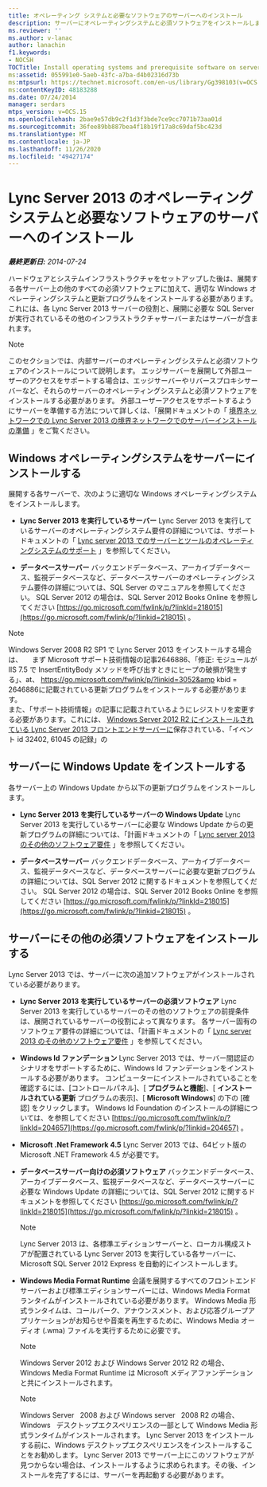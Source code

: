 ```yaml
---
title: オペレーティング システムと必要なソフトウェアのサーバーへのインストール
description: サーバーにオペレーティングシステムと必須ソフトウェアをインストールします。
ms.reviewer: ''
ms.author: v-lanac
author: lanachin
f1.keywords:
- NOCSH
TOCTitle: Install operating systems and prerequisite software on servers
ms:assetid: 055991e0-5aeb-43fc-a7ba-d4b02316d73b
ms:mtpsurl: https://technet.microsoft.com/en-us/library/Gg398103(v=OCS.15)
ms:contentKeyID: 48183288
ms.date: 07/24/2014
manager: serdars
mtps_version: v=OCS.15
ms.openlocfilehash: 2bae9e57db9c2f1d3f3bde7ce9cc7071b73aa01d
ms.sourcegitcommit: 36fee89bb887bea4f18b19f17a8c69daf5bc423d
ms.translationtype: MT
ms.contentlocale: ja-JP
ms.lasthandoff: 11/26/2020
ms.locfileid: "49427174"
---
```

# <a name="install-operating-systems-and-prerequisite-software-on-servers-for-lync-server-2013"></a>Lync Server 2013 のオペレーティング システムと必要なソフトウェアのサーバーへのインストール

<div data-xmlns="http://www.w3.org/1999/xhtml">

<div class="topic" data-xmlns="http://www.w3.org/1999/xhtml" data-msxsl="urn:schemas-microsoft-com:xslt" data-cs="https://msdn.microsoft.com/">

<div data-asp="https://msdn2.microsoft.com/asp">



</div>

<div id="mainSection">

<div id="mainBody">

<span> </span>

_**最終更新日:** 2014-07-24_

ハードウェアとシステムインフラストラクチャをセットアップした後は、展開する各サーバー上の他のすべての必須ソフトウェアに加えて、適切な Windows オペレーティングシステムと更新プログラムをインストールする必要があります。 これには、各 Lync Server 2013 サーバーの役割と、展開に必要な SQL Server が実行されているその他のインフラストラクチャサーバーまたはサーバーが含まれます。

<div>


> [!NOTE]
> このセクションでは、内部サーバーのオペレーティングシステムと必須ソフトウェアのインストールについて説明します。 エッジサーバーを展開して外部ユーザーのアクセスをサポートする場合は、エッジサーバーやリバースプロキシサーバーなど、それらのサーバーのオペレーティングシステムと必須ソフトウェアをインストールする必要があります。 外部ユーザーアクセスをサポートするようにサーバーを準備する方法について詳しくは、「展開ドキュメントの「 <A href="lync-server-2013-preparing-for-installation-of-servers-in-the-perimeter-network.md">境界ネットワークでの Lync Server 2013 の境界ネットワークでのサーバーインストールの準備</A> 」をご覧ください。



</div>

<div>

## <a name="install-windows-operating-systems-on-servers"></a>Windows オペレーティングシステムをサーバーにインストールする

展開する各サーバーで、次のように適切な Windows オペレーティングシステムをインストールします。

  - **Lync Server 2013 を実行しているサーバー**   Lync Server 2013 を実行しているサーバーのオペレーティングシステム要件の詳細については、サポートドキュメントの「 [Lync server 2013 でのサーバーとツールのオペレーティングシステムのサポート](lync-server-2013-server-and-tools-operating-system-support.md) 」を参照してください。

  - **データベースサーバー**   バックエンドデータベース、アーカイブデータベース、監視データベースなど、データベースサーバーのオペレーティングシステム要件の詳細については、SQL Server のマニュアルを参照してください。 SQL Server 2012 の場合は、SQL Server 2012 Books Online を参照してください [https://go.microsoft.com/fwlink/p/?linkId=218015](https://go.microsoft.com/fwlink/p/?linkid=218015) 。

<div>


> [!NOTE]
> Windows Server 2008 R2 SP1 で Lync Server 2013 をインストールする場合は、 &nbsp; &nbsp; まず Microsoft サポート技術情報の記事2646886、「修正: モジュールが IIS 7.5 で InsertEntityBody メソッドを呼び出すときにヒープの破損が発生する」、at、 <A class=uri href="https://go.microsoft.com/fwlink/p/?linkid=3052%26kbid=2646886"> https://go.microsoft.com/fwlink/p/?linkid=3052&amp kbid = 2646886</A>に記載されている更新プログラムをインストールする必要があります。<BR>また、「サポート技術情報」の記事に記載されているようにレジストリを変更する必要があります。これには、 <A href="https://go.microsoft.com/fwlink/p/?linkid=506893">Windows Server 2012 R2 にインストールされている Lync Server 2013 フロントエンドサーバーに</A>保存されている、「イベント id 32402, 61045 の記録」の



</div>

</div>

<div>

## <a name="install-windows-update-on-servers"></a>サーバーに Windows Update をインストールする

各サーバー上の Windows Update から以下の更新プログラムをインストールします。

  - **Lync Server 2013 を実行しているサーバーの Windows Update**   Lync Server 2013 を実行しているサーバーに必要な Windows Update からの更新プログラムの詳細については、「計画ドキュメントの「 [Lync server 2013 のその他のソフトウェア要件](lync-server-2013-additional-software-requirements.md) 」を参照してください。

  - **データベースサーバー**   バックエンドデータベース、アーカイブデータベース、監視データベースなど、データベースサーバーに必要な更新プログラムの詳細については、SQL Server 2012 に関するドキュメントを参照してください。 SQL Server 2012 の場合は、SQL Server 2012 Books Online を参照してください [https://go.microsoft.com/fwlink/p/?linkId=218015](https://go.microsoft.com/fwlink/p/?linkid=218015) 。

</div>

<div>

## <a name="install-other-prerequisite-software-on-servers"></a>サーバーにその他の必須ソフトウェアをインストールする

Lync Server 2013 では、サーバーに次の追加ソフトウェアがインストールされている必要があります。

  - **Lync Server 2013 を実行しているサーバーの必須ソフトウェア**   Lync Server 2013 を実行しているサーバーのその他のソフトウェアの前提条件は、展開されているサーバーの役割によって異なります。 各サーバー固有のソフトウェア要件の詳細については、「計画ドキュメントの「 [Lync server 2013 のその他のソフトウェア要件](lync-server-2013-additional-software-requirements.md) 」を参照してください。

  - **Windows Id ファンデーション**   Lync Server 2013 では、サーバー間認証のシナリオをサポートするために、Windows Id ファンデーションをインストールする必要があります。 コンピューターにインストールされていることを確認するには、[コントロールパネル]、[ **プログラムと機能**]、[ **インストールされている更新** プログラムの表示]、[ **Microsoft Windows**] の下の [確認] をクリックします。 Windows Id Foundation のインストールの詳細については、を参照してください [https://go.microsoft.com/fwlink/p/?linkId=204657](https://go.microsoft.com/fwlink/p/?linkid=204657) 。

  - **Microsoft .Net Framework 4.5**   Lync Server 2013 では、64ビット版の Microsoft .NET Framework 4.5 が必要です。

  - **データベースサーバー向けの必須ソフトウェア**   バックエンドデータベース、アーカイブデータベース、監視データベースなど、データベースサーバーに必要な Windows Update の詳細については、SQL Server 2012 に関するドキュメントを参照してください [https://go.microsoft.com/fwlink/p/?linkId=218015](https://go.microsoft.com/fwlink/p/?linkid=218015) 。
    
    <div>
    

    > [!NOTE]
    > Lync Server 2013 は、各標準エディションサーバーと、ローカル構成ストアが配置されている Lync Server 2013 を実行している各サーバーに、Microsoft SQL Server 2012 Express を自動的にインストールします。

    
    </div>

  - **Windows Media Format Runtime**   会議を展開するすべてのフロントエンドサーバーおよび標準エディションサーバーには、Windows Media Format ランタイムがインストールされている必要があります。 Windows Media 形式ランタイムは、コールパーク、アナウンスメント、および応答グループアプリケーションがお知らせや音楽を再生するために、Windows Media オーディオ (.wma) ファイルを実行するために必要です。
    
    <div>
    

    > [!NOTE]
    > Windows Server 2012 および Windows Server 2012 R2 の場合、Windows Media Format Runtime は Microsoft メディアファンデーションと共にインストールされます。

    
    </div>
    
    <div>
    

    > [!NOTE]
    > Windows Server &nbsp; 2008 および Windows server &nbsp; 2008 R2 の場合、Windows &nbsp; デスクトップエクスペリエンスの一部として Windows Media 形式ランタイムがインストールされます。 Lync Server 2013 をインストールする前に、Windows デスクトップエクスペリエンスをインストールすることをお勧めします。 Lync Server 2013 でサーバー上にこのソフトウェアが見つからない場合は、インストールするように求められます。その後、インストールを完了するには、サーバーを再起動する必要があります。

    
    </div>

</div>

</div>

<span> </span>

</div>

</div>

</div>

